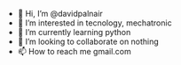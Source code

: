 - 👋 Hi, I’m @davidpalnair
- 👀 I’m interested in tecnology, mechatronic
- 🌱 I’m currently learning python
- 💞️ I’m looking to collaborate on nothing
- 📫 How to reach me gmail.com

<!---
davidpalnair/davidpalnair is a ✨ special ✨ repository because its `README.md` (this file) appears on your GitHub profile.
You can click the Preview link to take a look at your changes.
--->
